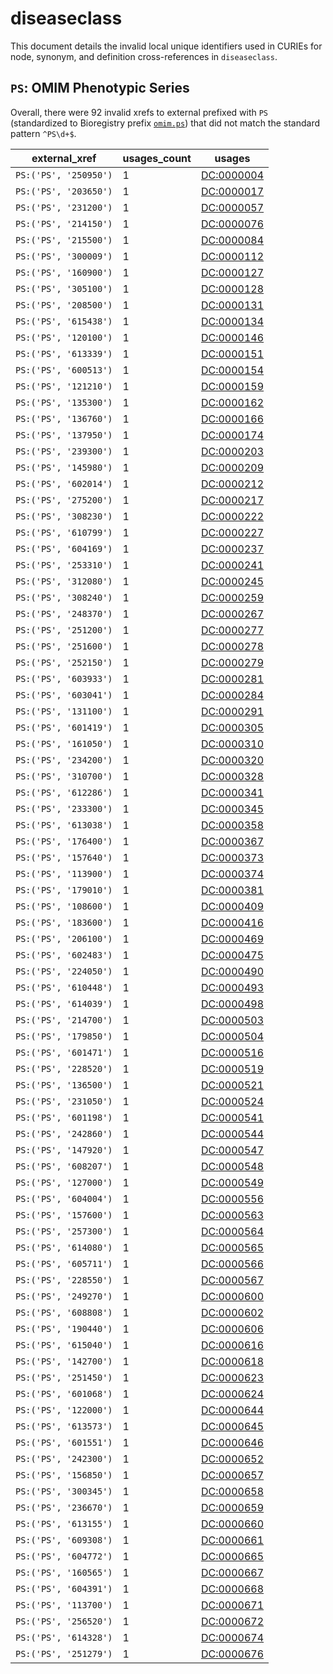 # diseaseclass

This document details the invalid local unique identifiers used in CURIEs
for node, synonym, and definition cross-references in `diseaseclass`.


## `PS`: OMIM Phenotypic Series

Overall, there were 92 invalid
xrefs to external prefixed with `PS` (standardized to Bioregistry
prefix [`omim.ps`](https://bioregistry.io/omim.ps)) that
did not match the standard pattern `^PS\d+$`.

| external_xref         |   usages_count | usages                                          |
|-----------------------|----------------|-------------------------------------------------|
| `PS:('PS', '250950')` |              1 | [DC:0000004](https://bioregistry.io/DC:0000004) |
| `PS:('PS', '203650')` |              1 | [DC:0000017](https://bioregistry.io/DC:0000017) |
| `PS:('PS', '231200')` |              1 | [DC:0000057](https://bioregistry.io/DC:0000057) |
| `PS:('PS', '214150')` |              1 | [DC:0000076](https://bioregistry.io/DC:0000076) |
| `PS:('PS', '215500')` |              1 | [DC:0000084](https://bioregistry.io/DC:0000084) |
| `PS:('PS', '300009')` |              1 | [DC:0000112](https://bioregistry.io/DC:0000112) |
| `PS:('PS', '160900')` |              1 | [DC:0000127](https://bioregistry.io/DC:0000127) |
| `PS:('PS', '305100')` |              1 | [DC:0000128](https://bioregistry.io/DC:0000128) |
| `PS:('PS', '208500')` |              1 | [DC:0000131](https://bioregistry.io/DC:0000131) |
| `PS:('PS', '615438')` |              1 | [DC:0000134](https://bioregistry.io/DC:0000134) |
| `PS:('PS', '120100')` |              1 | [DC:0000146](https://bioregistry.io/DC:0000146) |
| `PS:('PS', '613339')` |              1 | [DC:0000151](https://bioregistry.io/DC:0000151) |
| `PS:('PS', '600513')` |              1 | [DC:0000154](https://bioregistry.io/DC:0000154) |
| `PS:('PS', '121210')` |              1 | [DC:0000159](https://bioregistry.io/DC:0000159) |
| `PS:('PS', '135300')` |              1 | [DC:0000162](https://bioregistry.io/DC:0000162) |
| `PS:('PS', '136760')` |              1 | [DC:0000166](https://bioregistry.io/DC:0000166) |
| `PS:('PS', '137950')` |              1 | [DC:0000174](https://bioregistry.io/DC:0000174) |
| `PS:('PS', '239300')` |              1 | [DC:0000203](https://bioregistry.io/DC:0000203) |
| `PS:('PS', '145980')` |              1 | [DC:0000209](https://bioregistry.io/DC:0000209) |
| `PS:('PS', '602014')` |              1 | [DC:0000212](https://bioregistry.io/DC:0000212) |
| `PS:('PS', '275200')` |              1 | [DC:0000217](https://bioregistry.io/DC:0000217) |
| `PS:('PS', '308230')` |              1 | [DC:0000222](https://bioregistry.io/DC:0000222) |
| `PS:('PS', '610799')` |              1 | [DC:0000227](https://bioregistry.io/DC:0000227) |
| `PS:('PS', '604169')` |              1 | [DC:0000237](https://bioregistry.io/DC:0000237) |
| `PS:('PS', '253310')` |              1 | [DC:0000241](https://bioregistry.io/DC:0000241) |
| `PS:('PS', '312080')` |              1 | [DC:0000245](https://bioregistry.io/DC:0000245) |
| `PS:('PS', '308240')` |              1 | [DC:0000259](https://bioregistry.io/DC:0000259) |
| `PS:('PS', '248370')` |              1 | [DC:0000267](https://bioregistry.io/DC:0000267) |
| `PS:('PS', '251200')` |              1 | [DC:0000277](https://bioregistry.io/DC:0000277) |
| `PS:('PS', '251600')` |              1 | [DC:0000278](https://bioregistry.io/DC:0000278) |
| `PS:('PS', '252150')` |              1 | [DC:0000279](https://bioregistry.io/DC:0000279) |
| `PS:('PS', '603933')` |              1 | [DC:0000281](https://bioregistry.io/DC:0000281) |
| `PS:('PS', '603041')` |              1 | [DC:0000284](https://bioregistry.io/DC:0000284) |
| `PS:('PS', '131100')` |              1 | [DC:0000291](https://bioregistry.io/DC:0000291) |
| `PS:('PS', '601419')` |              1 | [DC:0000305](https://bioregistry.io/DC:0000305) |
| `PS:('PS', '161050')` |              1 | [DC:0000310](https://bioregistry.io/DC:0000310) |
| `PS:('PS', '234200')` |              1 | [DC:0000320](https://bioregistry.io/DC:0000320) |
| `PS:('PS', '310700')` |              1 | [DC:0000328](https://bioregistry.io/DC:0000328) |
| `PS:('PS', '612286')` |              1 | [DC:0000341](https://bioregistry.io/DC:0000341) |
| `PS:('PS', '233300')` |              1 | [DC:0000345](https://bioregistry.io/DC:0000345) |
| `PS:('PS', '613038')` |              1 | [DC:0000358](https://bioregistry.io/DC:0000358) |
| `PS:('PS', '176400')` |              1 | [DC:0000367](https://bioregistry.io/DC:0000367) |
| `PS:('PS', '157640')` |              1 | [DC:0000373](https://bioregistry.io/DC:0000373) |
| `PS:('PS', '113900')` |              1 | [DC:0000374](https://bioregistry.io/DC:0000374) |
| `PS:('PS', '179010')` |              1 | [DC:0000381](https://bioregistry.io/DC:0000381) |
| `PS:('PS', '108600')` |              1 | [DC:0000409](https://bioregistry.io/DC:0000409) |
| `PS:('PS', '183600')` |              1 | [DC:0000416](https://bioregistry.io/DC:0000416) |
| `PS:('PS', '206100')` |              1 | [DC:0000469](https://bioregistry.io/DC:0000469) |
| `PS:('PS', '602483')` |              1 | [DC:0000475](https://bioregistry.io/DC:0000475) |
| `PS:('PS', '224050')` |              1 | [DC:0000490](https://bioregistry.io/DC:0000490) |
| `PS:('PS', '610448')` |              1 | [DC:0000493](https://bioregistry.io/DC:0000493) |
| `PS:('PS', '614039')` |              1 | [DC:0000498](https://bioregistry.io/DC:0000498) |
| `PS:('PS', '214700')` |              1 | [DC:0000503](https://bioregistry.io/DC:0000503) |
| `PS:('PS', '179850')` |              1 | [DC:0000504](https://bioregistry.io/DC:0000504) |
| `PS:('PS', '601471')` |              1 | [DC:0000516](https://bioregistry.io/DC:0000516) |
| `PS:('PS', '228520')` |              1 | [DC:0000519](https://bioregistry.io/DC:0000519) |
| `PS:('PS', '136500')` |              1 | [DC:0000521](https://bioregistry.io/DC:0000521) |
| `PS:('PS', '231050')` |              1 | [DC:0000524](https://bioregistry.io/DC:0000524) |
| `PS:('PS', '601198')` |              1 | [DC:0000541](https://bioregistry.io/DC:0000541) |
| `PS:('PS', '242860')` |              1 | [DC:0000544](https://bioregistry.io/DC:0000544) |
| `PS:('PS', '147920')` |              1 | [DC:0000547](https://bioregistry.io/DC:0000547) |
| `PS:('PS', '608207')` |              1 | [DC:0000548](https://bioregistry.io/DC:0000548) |
| `PS:('PS', '127000')` |              1 | [DC:0000549](https://bioregistry.io/DC:0000549) |
| `PS:('PS', '604004')` |              1 | [DC:0000556](https://bioregistry.io/DC:0000556) |
| `PS:('PS', '157600')` |              1 | [DC:0000563](https://bioregistry.io/DC:0000563) |
| `PS:('PS', '257300')` |              1 | [DC:0000564](https://bioregistry.io/DC:0000564) |
| `PS:('PS', '614080')` |              1 | [DC:0000565](https://bioregistry.io/DC:0000565) |
| `PS:('PS', '605711')` |              1 | [DC:0000566](https://bioregistry.io/DC:0000566) |
| `PS:('PS', '228550')` |              1 | [DC:0000567](https://bioregistry.io/DC:0000567) |
| `PS:('PS', '249270')` |              1 | [DC:0000600](https://bioregistry.io/DC:0000600) |
| `PS:('PS', '608808')` |              1 | [DC:0000602](https://bioregistry.io/DC:0000602) |
| `PS:('PS', '190440')` |              1 | [DC:0000606](https://bioregistry.io/DC:0000606) |
| `PS:('PS', '615040')` |              1 | [DC:0000616](https://bioregistry.io/DC:0000616) |
| `PS:('PS', '142700')` |              1 | [DC:0000618](https://bioregistry.io/DC:0000618) |
| `PS:('PS', '251450')` |              1 | [DC:0000623](https://bioregistry.io/DC:0000623) |
| `PS:('PS', '601068')` |              1 | [DC:0000624](https://bioregistry.io/DC:0000624) |
| `PS:('PS', '122000')` |              1 | [DC:0000644](https://bioregistry.io/DC:0000644) |
| `PS:('PS', '613573')` |              1 | [DC:0000645](https://bioregistry.io/DC:0000645) |
| `PS:('PS', '601551')` |              1 | [DC:0000646](https://bioregistry.io/DC:0000646) |
| `PS:('PS', '242300')` |              1 | [DC:0000652](https://bioregistry.io/DC:0000652) |
| `PS:('PS', '156850')` |              1 | [DC:0000657](https://bioregistry.io/DC:0000657) |
| `PS:('PS', '300345')` |              1 | [DC:0000658](https://bioregistry.io/DC:0000658) |
| `PS:('PS', '236670')` |              1 | [DC:0000659](https://bioregistry.io/DC:0000659) |
| `PS:('PS', '613155')` |              1 | [DC:0000660](https://bioregistry.io/DC:0000660) |
| `PS:('PS', '609308')` |              1 | [DC:0000661](https://bioregistry.io/DC:0000661) |
| `PS:('PS', '604772')` |              1 | [DC:0000665](https://bioregistry.io/DC:0000665) |
| `PS:('PS', '160565')` |              1 | [DC:0000667](https://bioregistry.io/DC:0000667) |
| `PS:('PS', '604391')` |              1 | [DC:0000668](https://bioregistry.io/DC:0000668) |
| `PS:('PS', '113700')` |              1 | [DC:0000671](https://bioregistry.io/DC:0000671) |
| `PS:('PS', '256520')` |              1 | [DC:0000672](https://bioregistry.io/DC:0000672) |
| `PS:('PS', '614328')` |              1 | [DC:0000674](https://bioregistry.io/DC:0000674) |
| `PS:('PS', '251279')` |              1 | [DC:0000676](https://bioregistry.io/DC:0000676) |

